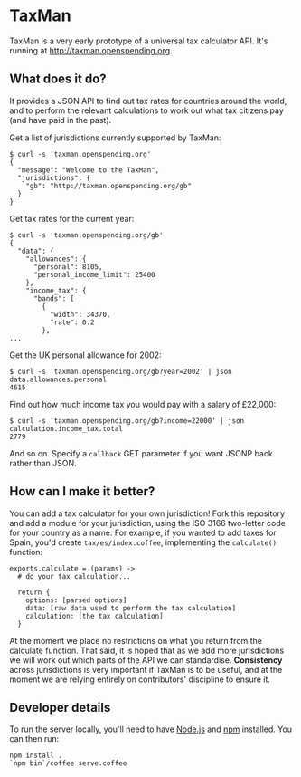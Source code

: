 TaxMan
======

TaxMan is a very early prototype of a universal tax calculator API. It's
running at <http://taxman.openspending.org>.

What does it do?
----------------

It provides a JSON API to find out tax rates for countries around the world,
and to perform the relevant calculations to work out what tax citizens pay
(and have paid in the past).

Get a list of jurisdictions currently supported by TaxMan:

    $ curl -s 'taxman.openspending.org'
    {
      "message": "Welcome to the TaxMan",
      "jurisdictions": {
        "gb": "http://taxman.openspending.org/gb"
      }
    }

Get tax rates for the current year:

    $ curl -s 'taxman.openspending.org/gb'
    {
      "data": {
        "allowances": {
          "personal": 8105,
          "personal_income_limit": 25400
        },
        "income_tax": {
          "bands": [
            {
              "width": 34370,
              "rate": 0.2
            },
    ...

Get the UK personal allowance for 2002:

    $ curl -s 'taxman.openspending.org/gb?year=2002' | json data.allowances.personal
    4615

Find out how much income tax you would pay with a salary of £22,000:

    $ curl -s 'taxman.openspending.org/gb?income=22000' | json calculation.income_tax.total
    2779

And so on. Specify a `callback` GET parameter if you want JSONP back rather than JSON.

How can I make it better?
-------------------------

You can add a tax calculator for your own jurisdiction! Fork this repository
and add a module for your jurisdiction, using the ISO 3166 two-letter code for
your country as a name. For example, if you wanted to add taxes for Spain,
you'd create `tax/es/index.coffee`, implementing the `calculate()` function:

    exports.calculate = (params) ->
      # do your tax calculation...

      return {
        options: [parsed options]
        data: [raw data used to perform the tax calculation]
        calculation: [the tax calculation]
      }

At the moment we place no restrictions on what you return from the calculate
function. That said, it is hoped that as we add more jurisdictions we will
work out which parts of the API we can standardise. **Consistency** across
jurisdictions is very important if TaxMan is to be useful, and at the moment
we are relying entirely on contributors' discipline to ensure it.
  
Developer details
-----------------

To run the server locally, you'll need to have [Node.js](http://nodejs.org)
and [npm](http://npmjs.org) installed. You can then run:

    npm install .
    `npm bin`/coffee serve.coffee
